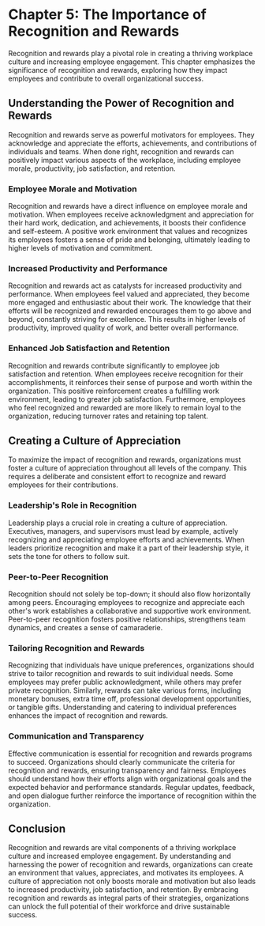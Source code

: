Chapter 5: The Importance of Recognition and Rewards
====================================================

Recognition and rewards play a pivotal role in creating a thriving workplace culture and increasing employee engagement. This chapter emphasizes the significance of recognition and rewards, exploring how they impact employees and contribute to overall organizational success.

Understanding the Power of Recognition and Rewards
--------------------------------------------------

Recognition and rewards serve as powerful motivators for employees. They acknowledge and appreciate the efforts, achievements, and contributions of individuals and teams. When done right, recognition and rewards can positively impact various aspects of the workplace, including employee morale, productivity, job satisfaction, and retention.

### Employee Morale and Motivation

Recognition and rewards have a direct influence on employee morale and motivation. When employees receive acknowledgment and appreciation for their hard work, dedication, and achievements, it boosts their confidence and self-esteem. A positive work environment that values and recognizes its employees fosters a sense of pride and belonging, ultimately leading to higher levels of motivation and commitment.

### Increased Productivity and Performance

Recognition and rewards act as catalysts for increased productivity and performance. When employees feel valued and appreciated, they become more engaged and enthusiastic about their work. The knowledge that their efforts will be recognized and rewarded encourages them to go above and beyond, constantly striving for excellence. This results in higher levels of productivity, improved quality of work, and better overall performance.

### Enhanced Job Satisfaction and Retention

Recognition and rewards contribute significantly to employee job satisfaction and retention. When employees receive recognition for their accomplishments, it reinforces their sense of purpose and worth within the organization. This positive reinforcement creates a fulfilling work environment, leading to greater job satisfaction. Furthermore, employees who feel recognized and rewarded are more likely to remain loyal to the organization, reducing turnover rates and retaining top talent.

Creating a Culture of Appreciation
----------------------------------

To maximize the impact of recognition and rewards, organizations must foster a culture of appreciation throughout all levels of the company. This requires a deliberate and consistent effort to recognize and reward employees for their contributions.

### Leadership's Role in Recognition

Leadership plays a crucial role in creating a culture of appreciation. Executives, managers, and supervisors must lead by example, actively recognizing and appreciating employee efforts and achievements. When leaders prioritize recognition and make it a part of their leadership style, it sets the tone for others to follow suit.

### Peer-to-Peer Recognition

Recognition should not solely be top-down; it should also flow horizontally among peers. Encouraging employees to recognize and appreciate each other's work establishes a collaborative and supportive work environment. Peer-to-peer recognition fosters positive relationships, strengthens team dynamics, and creates a sense of camaraderie.

### Tailoring Recognition and Rewards

Recognizing that individuals have unique preferences, organizations should strive to tailor recognition and rewards to suit individual needs. Some employees may prefer public acknowledgment, while others may prefer private recognition. Similarly, rewards can take various forms, including monetary bonuses, extra time off, professional development opportunities, or tangible gifts. Understanding and catering to individual preferences enhances the impact of recognition and rewards.

### Communication and Transparency

Effective communication is essential for recognition and rewards programs to succeed. Organizations should clearly communicate the criteria for recognition and rewards, ensuring transparency and fairness. Employees should understand how their efforts align with organizational goals and the expected behavior and performance standards. Regular updates, feedback, and open dialogue further reinforce the importance of recognition within the organization.

Conclusion
----------

Recognition and rewards are vital components of a thriving workplace culture and increased employee engagement. By understanding and harnessing the power of recognition and rewards, organizations can create an environment that values, appreciates, and motivates its employees. A culture of appreciation not only boosts morale and motivation but also leads to increased productivity, job satisfaction, and retention. By embracing recognition and rewards as integral parts of their strategies, organizations can unlock the full potential of their workforce and drive sustainable success.
